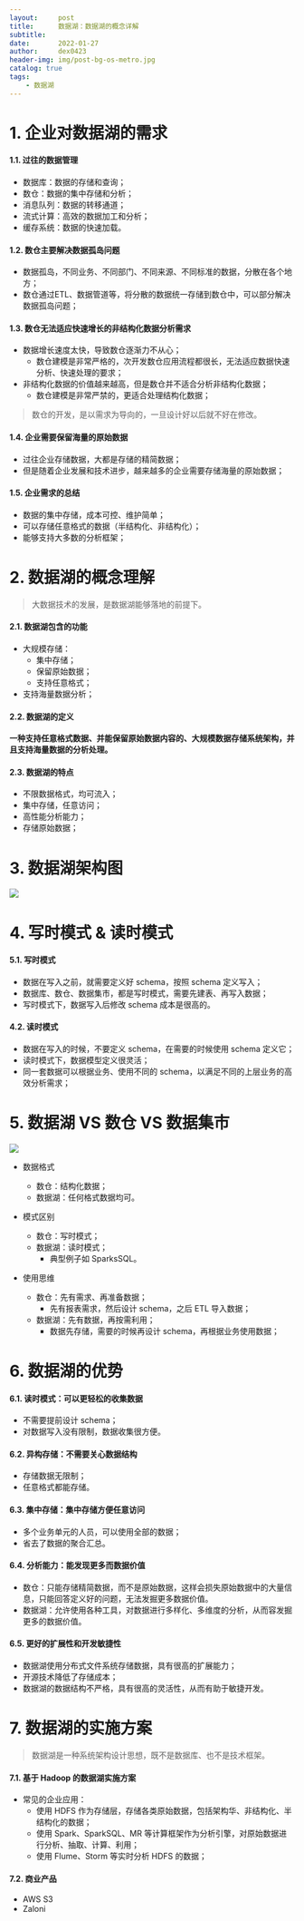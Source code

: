 ```yaml
---
layout:     post
title:      数据湖：数据湖的概念详解
subtitle:   
date:       2022-01-27
author:     dex0423
header-img: img/post-bg-os-metro.jpg
catalog: true
tags:
    - 数据湖
---
```



# 1. 企业对数据湖的需求

#### 1.1. 过往的数据管理

- 数据库：数据的存储和查询；
- 数仓：数据的集中存储和分析；
- 消息队列：数据的转移通道；
- 流式计算：高效的数据加工和分析；
- 缓存系统：数据的快速加载。

#### 1.2. 数仓主要解决数据孤岛问题

- 数据孤岛，不同业务、不同部门、不同来源、不同标准的数据，分散在各个地方；
- 数仓通过ETL、数据管道等，将分散的数据统一存储到数仓中，可以部分解决数据孤岛问题；

#### 1.3. 数仓无法适应快速增长的非结构化数据分析需求

- 数据增长速度太快，导致数仓逐渐力不从心；
  - 数仓建模是非常严格的，次开发数仓应用流程都很长，无法适应数据快速分析、快速处理的要求；
- 非结构化数据的价值越来越高，但是数仓并不适合分析非结构化数据；
  - 数仓建模是非常严禁的，更适合处理结构化数据；

>数仓的开发，是以需求为导向的，一旦设计好以后就不好在修改。

#### 1.4. 企业需要保留海量的原始数据

- 过往企业存储数据，大都是存储的精简数据；
- 但是随着企业发展和技术进步，越来越多的企业需要存储海量的原始数据；

#### 1.5. 企业需求的总结

- 数据的集中存储，成本可控、维护简单；
- 可以存储任意格式的数据（半结构化、非结构化）；
- 能够支持大多数的分析框架；

# 2. 数据湖的概念理解

> 大数据技术的发展，是数据湖能够落地的前提下。

#### 2.1. 数据湖包含的功能

- 大规模存储：
  - 集中存储；
  - 保留原始数据；
  - 支持任意格式；
- 支持海量数据分析；

#### 2.2. 数据湖的定义

**一种支持任意格式数据、并能保留原始数据内容的、大规模数据存储系统架构，并且支持海量数据的分析处理。**

#### 2.3. 数据湖的特点

- 不限数据格式，均可流入；
- 集中存储，任意访问；
- 高性能分析能力；
- 存储原始数据；

# 3. 数据湖架构图

![]({{site.baseurl}}/img-post/data-lake-2.png)

# 4. 写时模式 & 读时模式

#### 5.1. 写时模式

- 数据在写入之前，就需要定义好 schema，按照 schema 定义写入；
- 数据库、数仓、数据集市，都是写时模式，需要先建表、再写入数据；
- 写时模式下，数据写入后修改 schema 成本是很高的。

#### 4.2. 读时模式

- 数据在写入的时候，不要定义 schema，在需要的时候使用 schema 定义它；
- 读时模式下，数据模型定义很灵活；
- 同一套数据可以根据业务、使用不同的 schema，以满足不同的上层业务的高效分析需求；

# 5. 数据湖 VS 数仓 VS 数据集市

![]({{site.baseurl}}/img-post/data-lake-1.png)

- 数据格式
  - 数仓：结构化数据；
  - 数据湖：任何格式数据均可。

- 模式区别
  - 数仓：写时模式；
  - 数据湖：读时模式；
    - 典型例子如 SparksSQL。
  
- 使用思维
  - 数仓：先有需求、再准备数据；
    - 先有报表需求，然后设计 schema，之后 ETL 导入数据；
  - 数据湖：先有数据，再按需利用；
    - 数据先存储，需要的时候再设计 schema，再根据业务使用数据；

# 6. 数据湖的优势

#### 6.1. 读时模式：可以更轻松的收集数据

- 不需要提前设计 schema；
- 对数据写入没有限制，数据收集很方便。

#### 6.2. 异构存储：不需要关心数据结构

- 存储数据无限制；
- 任意格式都能存储。

#### 6.3. 集中存储：集中存储方便任意访问

- 多个业务单元的人员，可以使用全部的数据；
- 省去了数据的聚合汇总。

#### 6.4. 分析能力：能发现更多而数据价值

- 数仓：只能存储精简数据，而不是原始数据，这样会损失原始数据中的大量信息，只能回答定义好的问题，无法发掘更多数据价值。
- 数据湖：允许使用各种工具，对数据进行多样化、多维度的分析，从而容发掘更多的数据价值。

#### 6.5. 更好的扩展性和开发敏捷性

- 数据湖使用分布式文件系统存储数据，具有很高的扩展能力；
- 开源技术降低了存储成本；
- 数据湖的数据结构不严格，具有很高的灵活性，从而有助于敏捷开发。

# 7. 数据湖的实施方案

> 数据湖是一种系统架构设计思想，既不是数据库、也不是技术框架。

#### 7.1. 基于 Hadoop 的数据湖实施方案

- 常见的企业应用：
  - 使用 HDFS 作为存储层，存储各类原始数据，包括架构华、非结构化、半结构化的数据；
  - 使用 Spark、SparkSQL、MR 等计算框架作为分析引擎，对原始数据进行分析、抽取、计算、利用；
  - 使用 Flume、Storm 等实时分析 HDFS 的数据；

#### 7.2. 商业产品

- AWS S3
- Zaloni



